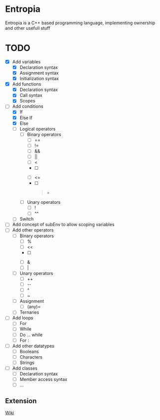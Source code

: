 # Entropia
Entropia is a C++ based programming language, implementing ownership and other usefull stuff

# TODO

- [x] Add variables
  - [x] Declaration syntax
  - [x] Assignment syntax
  - [x] Initialization syntax
- [x] Add functions
  - [x] Declaration syntax
  - [x] Call syntax
  - [x] Scopes
- [ ] Add conditions
  - [x] If
  - [x] Else If
  - [x] Else
  - [ ] Logical operators
    - [ ] Binary operators
      - [ ] ==
      - [ ] !=
      - [ ] &&
      - [ ] ||
      - [ ] <
      - [ ] >
      - [ ] <=
      - [ ] >=
    - [ ] Unary operators
      - [ ] !
      - [ ] ^^
  - [ ] Switch
- [ ] Add concept of subEnv to allow scoping variables
- [ ] Add other operators
  - [ ] Binary operators
    - [ ] %
    - [ ] <<
    - [ ] >>
    - [ ] &
    - [ ] |
  - [ ] Unary operators
    - [ ] ++
    - [ ] --
    - [ ] ^
    - [ ] ~
  - [ ] Assignment
    - [ ] (any)=
  - [ ] Ternaries
- [ ] Add loops
  - [ ] For
  - [ ] While
  - [ ] Do ... while
  - [ ] For :
- [ ] Add other datatypes
  - [ ] Booleans
  - [ ] Characters
  - [ ] Strings
- [ ] Add classes
  - [ ] Declaration syntax
  - [ ] Member access syntax
  - [ ] ...

## Extension

[Wiki][wiki_lnk]



[wiki_lnk]: https://code.visualstudio.com/api/get-started/your-first-extension